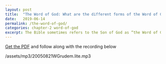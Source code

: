 ```yaml
---
layout: post
title:  "The Word of God: What are the different forms of the Word of God?"
date:   2019-06-14
permalink: /the-word-of-god/
categories: chapter-2 word-of-god
excerpt: The Bible sometimes refers to the Son of God as “the Word of God.”
---
```


[Get the PDF](/assets/pdf/082805.pdf) and follow along with the recording below
<p>/assets/mp3/20050821WGrudem.lite.mp3</p>
